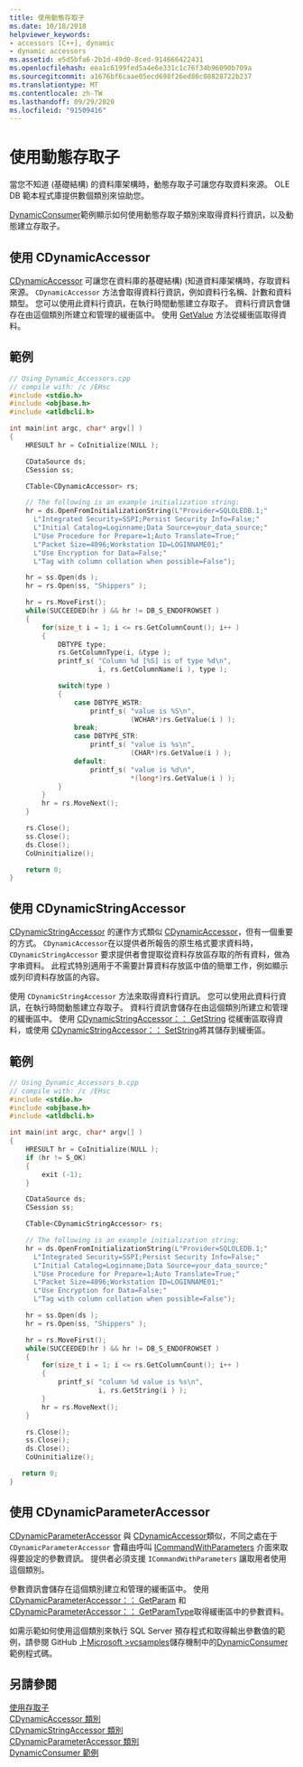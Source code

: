 ```yaml
---
title: 使用動態存取子
ms.date: 10/18/2018
helpviewer_keywords:
- accessors [C++], dynamic
- dynamic accessors
ms.assetid: e5d5bfa6-2b1d-49d0-8ced-914666422431
ms.openlocfilehash: eea1c6199fed5a4e6e331c1c76f34b96090b709a
ms.sourcegitcommit: a1676bf6caae05ecd698f26ed80c08828722b237
ms.translationtype: MT
ms.contentlocale: zh-TW
ms.lasthandoff: 09/29/2020
ms.locfileid: "91509416"
---
```

# <a name="using-dynamic-accessors"></a>使用動態存取子

當您不知道 (基礎結構) 的資料庫架構時，動態存取子可讓您存取資料來源。 OLE DB 範本程式庫提供數個類別來協助您。

[DynamicConsumer](https://github.com/Microsoft/VCSamples/tree/master/VC2008Samples/ATL/OLEDB/Consumer/DynamicConsumer)範例顯示如何使用動態存取子類別來取得資料行資訊，以及動態建立存取子。

## <a name="using-cdynamicaccessor"></a>使用 CDynamicAccessor

[CDynamicAccessor](../../data/oledb/cdynamicaccessor-class.md) 可讓您在資料庫的基礎結構)  (知道資料庫架構時，存取資料來源。 `CDynamicAccessor` 方法會取得資料行資訊，例如資料行名稱、計數和資料類型。 您可以使用此資料行資訊，在執行時間動態建立存取子。 資料行資訊會儲存在由這個類別所建立和管理的緩衝區中。 使用 [GetValue](./cdynamicaccessor-class.md#getvalue) 方法從緩衝區取得資料。

## <a name="example"></a>範例

```cpp
// Using_Dynamic_Accessors.cpp
// compile with: /c /EHsc
#include <stdio.h>
#include <objbase.h>
#include <atldbcli.h>

int main(int argc, char* argv[] )
{
    HRESULT hr = CoInitialize(NULL );

    CDataSource ds;
    CSession ss;

    CTable<CDynamicAccessor> rs;

    // The following is an example initialization string:
    hr = ds.OpenFromInitializationString(L"Provider=SQLOLEDB.1;"
      L"Integrated Security=SSPI;Persist Security Info=False;"
      L"Initial Catalog=Loginname;Data Source=your_data_source;"
      L"Use Procedure for Prepare=1;Auto Translate=True;"
      L"Packet Size=4096;Workstation ID=LOGINNAME01;"
      L"Use Encryption for Data=False;"
      L"Tag with column collation when possible=False");

    hr = ss.Open(ds );
    hr = rs.Open(ss, "Shippers" );

    hr = rs.MoveFirst();
    while(SUCCEEDED(hr ) && hr != DB_S_ENDOFROWSET )
    {
        for(size_t i = 1; i <= rs.GetColumnCount(); i++ )
        {
            DBTYPE type;
            rs.GetColumnType(i, &type );
            printf_s( "Column %d [%S] is of type %d\n",
                      i, rs.GetColumnName(i ), type );

            switch(type )
            {
                case DBTYPE_WSTR:
                    printf_s( "value is %S\n",
                              (WCHAR*)rs.GetValue(i ) );
                break;
                case DBTYPE_STR:
                    printf_s( "value is %s\n",
                              (CHAR*)rs.GetValue(i ) );
                default:
                    printf_s( "value is %d\n",
                              *(long*)rs.GetValue(i ) );
            }
        }
        hr = rs.MoveNext();
    }

    rs.Close();
    ss.Close();
    ds.Close();
    CoUninitialize();

    return 0;
}
```

## <a name="using-cdynamicstringaccessor"></a>使用 CDynamicStringAccessor

[CDynamicStringAccessor](../../data/oledb/cdynamicstringaccessor-class.md) 的運作方式類似 [CDynamicAccessor](../../data/oledb/cdynamicaccessor-class.md)，但有一個重要的方式。 `CDynamicAccessor`在以提供者所報告的原生格式要求資料時， `CDynamicStringAccessor` 要求提供者會提取從資料存放區存取的所有資料，做為字串資料。 此程式特別適用于不需要計算資料存放區中值的簡單工作，例如顯示或列印資料存放區的內容。

使用 `CDynamicStringAccessor` 方法來取得資料行資訊。 您可以使用此資料行資訊，在執行時間動態建立存取子。 資料行資訊會儲存在由這個類別所建立和管理的緩衝區中。 使用 [CDynamicStringAccessor：： GetString](./cdynamicstringaccessor-class.md#getstring) 從緩衝區取得資料，或使用 [CDynamicStringAccessor：： SetString](./cdynamicstringaccessor-class.md#setstring)將其儲存到緩衝區。

## <a name="example"></a>範例

```cpp
// Using_Dynamic_Accessors_b.cpp
// compile with: /c /EHsc
#include <stdio.h>
#include <objbase.h>
#include <atldbcli.h>

int main(int argc, char* argv[] )
{
    HRESULT hr = CoInitialize(NULL );
    if (hr != S_OK)
    {
        exit (-1);
    }

    CDataSource ds;
    CSession ss;

    CTable<CDynamicStringAccessor> rs;

    // The following is an example initialization string:
    hr = ds.OpenFromInitializationString(L"Provider=SQLOLEDB.1;"
      L"Integrated Security=SSPI;Persist Security Info=False;"
      L"Initial Catalog=Loginname;Data Source=your_data_source;"
      L"Use Procedure for Prepare=1;Auto Translate=True;"
      L"Packet Size=4096;Workstation ID=LOGINNAME01;"
      L"Use Encryption for Data=False;"
      L"Tag with column collation when possible=False");

    hr = ss.Open(ds );
    hr = rs.Open(ss, "Shippers" );

    hr = rs.MoveFirst();
    while(SUCCEEDED(hr ) && hr != DB_S_ENDOFROWSET )
    {
        for(size_t i = 1; i <= rs.GetColumnCount(); i++ )
        {
            printf_s( "column %d value is %s\n",
                      i, rs.GetString(i ) );
        }
        hr = rs.MoveNext();
    }

    rs.Close();
    ss.Close();
    ds.Close();
    CoUninitialize();

   return 0;
}
```

## <a name="using-cdynamicparameteraccessor"></a>使用 CDynamicParameterAccessor

[CDynamicParameterAccessor](../../data/oledb/cdynamicparameteraccessor-class.md) 與 [CDynamicAccessor](../../data/oledb/cdynamicaccessor-class.md)類似，不同之處在于 `CDynamicParameterAccessor` 會藉由呼叫 [ICommandWithParameters](/sql/relational-databases/native-client-ole-db-interfaces/icommandwithparameters) 介面來取得要設定的參數資訊。 提供者必須支援 `ICommandWithParameters` 讓取用者使用這個類別。

參數資訊會儲存在這個類別建立和管理的緩衝區中。 使用 [CDynamicParameterAccessor：： GetParam](./cdynamicparameteraccessor-class.md#getparam) 和 [CDynamicParameterAccessor：： GetParamType](./cdynamicparameteraccessor-class.md#getparamtype)取得緩衝區中的參數資料。

如需示範如何使用這個類別來執行 SQL Server 預存程式和取得輸出參數值的範例，請參閱 GitHub 上[Microsoft >vcsamples](https://github.com/Microsoft/VCSamples)儲存機制中的[DynamicConsumer](https://github.com/Microsoft/VCSamples/tree/master/VC2008Samples/ATL/OLEDB/Consumer/DynamicConsumer)範例程式碼。

## <a name="see-also"></a>另請參閱

[使用存取子](../../data/oledb/using-accessors.md)<br/>
[CDynamicAccessor 類別](../../data/oledb/cdynamicaccessor-class.md)<br/>
[CDynamicStringAccessor 類別](../../data/oledb/cdynamicstringaccessor-class.md)<br/>
[CDynamicParameterAccessor 類別](../../data/oledb/cdynamicparameteraccessor-class.md)<br/>
[DynamicConsumer 範例](https://github.com/Microsoft/VCSamples/tree/master/VC2008Samples/ATL/OLEDB/Consumer/DynamicConsumer)
